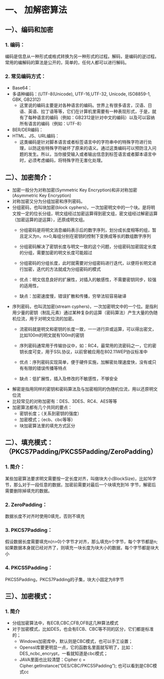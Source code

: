 # 一、 加解密算法
## 一）、编码和加密
### 1. 编码：
编码是信息从一种形式或格式转换为另一种形式的过程。解码，是编码的逆过程。常用的编解码的算法是公开的，简单的，任何人都可以进行解码。
### 2. 常见编码方式：
- Base64：
- 多语种编码：(UTF-8(Unicode), UTF-16,UTF-32, Unicode, ISO8859-1, GBK, GB2312)
    - 这里说的编码主要是对各种语言的编码。世界上有很多语言，汉语、日语、英语、拉丁语等等，它们在计算机里需要有一种表现形式，于是，就有了每种语言的编码（例如：GB2312是针对中文的编码）以及可以容纳所有语言的编码（例如：UTF-8）
- BER/DER编码：
- HTML、JS、URL编码：
    - 这类编码是针对脚本语言或者标签语言中的字符串中的特殊字符进行处理，以防这些特殊字符破坏了原来的语义。通过这类编码可以预防注入问题的发生。所以，当你接受输入或者输出信息到标签语言或者脚本语言中时，必须考虑编码，将特殊字符无害化处理。
## 二）、加密简介：
- 加密一般分为对称加密(Symmetric Key Encryption)和非对称加密(Asymmetric Key Encryption)
- 对称加密又分为分组加密和序列密码。
- 分组密码，也叫块加密(block cyphers)，一次加密明文中的一个块。是将明文按一定的位长分组，明文组经过加密运算得到密文组，密文组经过解密运算（加密运算的逆运算），还原成明文组。
    - 分组密码是将明文消息编码表示后的数字序列，划分成长度相等的组，暂且定义为n，n>0,每组分别在密钥的控制下变换成等长的数组数字序列

    - 分组密码解决了密钥长度与明文一致的这个问题，分组密码加密固定长度的分组，需要加密的明文长度可能超过

    - 分组密码的分组长度，此时就需要对分组密码进行迭代，以便将长明文进行加密，迭代的方法就成为分组密码的模式

    - 优点：明文信息良好的扩展性，对插入的敏感性，不需要密钥同步，较强的适用性，

    - 缺点：加密速度慢，错误扩散和传播，穷举法较容易破译
- 序列密码，也叫流加密(stream cyphers)，一次加密明文中的一个位。是指利用少量的密钥（制乱元素）通过某种复杂的运算（密码算法）产生大量的伪随机位流，用于对明文位流的加密。
    - 流密码就是明文和密钥的长度一致，一一进行异或运算，可以得出密文，比如100m的明文就有100m的密钥

    - 序列密码通常用于传输协议中，如：RC4，最常用的流密码之一，它的密钥长度可变，用于SSL协议，以前曾被应用在802.11WEP协议标准中

    - 优点：序列密码实现简单，便于硬件实施，加解密处理速度快，没有或只有有限的错误传播等特点

    - 缺点：低扩展性，插入及修改的不敏感性，不够安全
- 解密是指用同样的密钥和密码算法及与加密相同的伪随机位流，用以还原明文位流
- 比较常见的对称加密有：DES、3DES、RC4、AES等等
- 加密算法都有几个共同的要点：
    - 密钥长度；（关系到密钥的强度）
    - 加密模式；（ecb、cbc等等）
    - 块加密算法里的填充方式区分
## 二）、填充模式：（PKCS7Padding/PKCS5Padding/ZeroPadding）
### 1. 简介：
某些加密算法要求明文需要按一定长度对齐，叫做块大小(BlockSize)，比如16字节，那么对于一段任意的数据，加密前需要对最后一个块填充到16 字节，解密后需要删除掉填充的数据。
### 2. ZeroPadding：
数据长度不对齐时使用0填充，否则不填充
### 3. PKCS7Padding：
假设数据长度需要填充n(n>0)个字节才对齐，那么填充n个字节，每个字节都是n;如果数据本身就已经对齐了，则填充一块长度为块大小的数据，每个字节都是块大小
### 4. PKCS5Padding：
PKCS5Padding，PKCS7Padding的子集，块大小固定为8字节

## 三）、加密模式：
### 1. 简介
- 分组加密算法中，有ECB,CBC,CFB,OFB这几种算法模式
- 对于加密模式，比如DES，也会有ECB、CBC等不同的区分，它们都是标准的；
    - Windows加密库中，默认则是CBC模式，也可以手工设置；
    - Openssl库要更明显一点，它的函数名里面就写明了，比如：DES_ncbc_encrypt，一看就知道是cbc模式；
    - JAVA里面也比较清楚：Cipher c = Cipher.getInstance(”DES/CBC/PKCS5Padding”); 也可以看到是CBC模式cc

